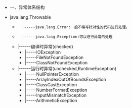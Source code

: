  * 一、异常体系结构

   
 * java.lang.Throwable
    * 		|-----java.lang.Error:一般不编写针对性的代码进行处理。
    * 		|-----java.lang.Exception:可以进行异常的处理
    * |------编译时异常(checked)
       * |-----IOException
       * |-----FileNotFoundException
       * |-----ClassNotFoundException
    * |------运行时异常(unchecked,RuntimeException)
       * |-----NullPointerException
       * |-----ArrayIndexOutOfBoundsException
       * |-----ClassCastException
       * |-----NumberFormatException
       * |-----InputMismatchException
       * |-----ArithmeticException
